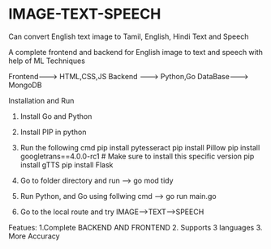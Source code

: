 # IMAGE-TEXT-SPEECH
Can convert English text image to Tamil, English, Hindi Text and Speech  


A complete frontend and backend for English image to text and speech with help of ML Techniques

Frontend---> HTML,CSS,JS
Backend ---> Python,Go
DataBase---> MongoDB


Installation and Run
1. Install Go and Python 
2. Install PIP in python
3. Run the following cmd
pip install pytesseract
pip install Pillow
pip install googletrans==4.0.0-rc1  # Make sure to install this specific version
pip install gTTS
pip install Flask

4. Go to folder directory and run --> go mod tidy
6. Run Python, and Go using follwing cmd --> go run main.go
7. Go to the local route and try IMAGE-->TEXT-->SPEECH


Featues:
1.Complete BACKEND AND FRONTEND
2. Supports 3 languages
3. More Accuracy


